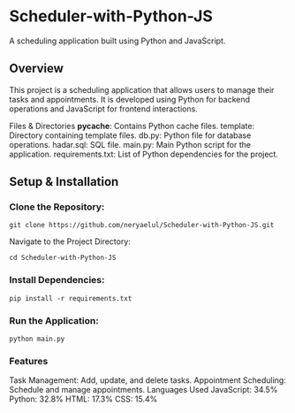 # Scheduler-with-Python-JS
A scheduling application built using Python and JavaScript.

## Overview
This project is a scheduling application that allows users to manage their tasks and appointments. It is developed using Python for backend operations and JavaScript for frontend interactions.

Files & Directories
__pycache__: Contains Python cache files.
template: Directory containing template files.
db.py: Python file for database operations.
hadar.sql: SQL file.
main.py: Main Python script for the application.
requirements.txt: List of Python dependencies for the project.

## Setup & Installation

### Clone the Repository:

```
git clone https://github.com/neryaelul/Scheduler-with-Python-JS.git
```
Navigate to the Project Directory:


``` cd Scheduler-with-Python-JS ```
### Install Dependencies:

```
pip install -r requirements.txt
```

### Run the Application:
``` python main.py ```


### Features
Task Management: Add, update, and delete tasks.
Appointment Scheduling: Schedule and manage appointments.
Languages Used
JavaScript: 34.5%
Python: 32.8%
HTML: 17.3%
CSS: 15.4%
